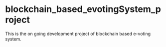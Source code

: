 # blockchain_based_evotingSystem_project
This is the on going development project of blockchain based e-voting system.
